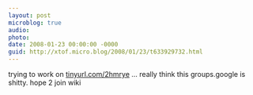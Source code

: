 ```yaml
---
layout: post
microblog: true
audio: 
photo: 
date: 2008-01-23 00:00:00 -0000
guid: http://xtof.micro.blog/2008/01/23/t633929732.html
---
```

trying to work on [tinyurl.com/2hmrye](http://tinyurl.com/2hmrye) ... really think this groups.google is shitty. hope 2 join  wiki
